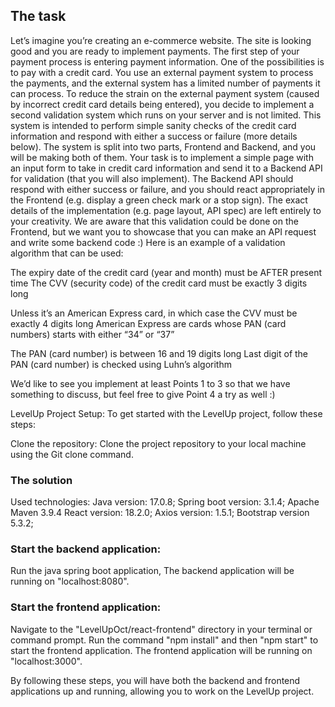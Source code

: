 ## The task
Let’s imagine you’re creating an e-commerce website. The site is looking good and you are ready to implement payments. The first step of your payment process is entering payment information. One of the possibilities is to pay with a credit card. You use an external payment system to process the payments, and the external system has a limited number of payments it can process. To reduce the strain on the external payment system (caused by incorrect credit card details being entered), you decide to implement a second validation system which runs on your server and is not limited. This system is intended to perform simple sanity checks of the credit card information and respond with either a success or failure (more details below). The system is split into two parts, Frontend and Backend, and you will be making both of them. Your task is to implement a simple page with an input form to take in credit card information and send it to a Backend API for validation (that you will also implement). The Backend API should respond with either success or failure, and you should react appropriately in the Frontend (e.g. display a green check mark or a stop sign). The exact details of the implementation (e.g. page layout, API spec) are left entirely to your creativity. We are aware that this validation could be done on the Frontend, but we want you to showcase that you can make an API request and write some backend code :) Here is an example of a validation algorithm that can be used:

The expiry date of the credit card (year and month) must be AFTER present time The CVV (security code) of the credit card must be exactly 3 digits long

Unless it’s an American Express card, in which case the CVV must be exactly 4 digits long American Express are cards whose PAN (card numbers) starts with either “34” or “37”

The PAN (card number) is between 16 and 19 digits long Last digit of the PAN (card number) is checked using Luhn’s algorithm

We’d like to see you implement at least Points 1 to 3 so that we have something to discuss, but feel free to give Point 4 a try as well :)

LevelUp Project Setup:
To get started with the LevelUp project, follow these steps:

Clone the repository: Clone the project repository to your local machine using the Git clone command.

### The solution
Used technologies:
Java version: 17.0.8;
Spring boot version: 3.1.4;
Apache Maven 3.9.4
React version: 18.2.0;
Axios version: 1.5.1;
Bootstrap version 5.3.2;


### Start the backend application:

Run the java spring boot application, The backend application will be running on "localhost:8080".

### Start the frontend application:
Navigate to the "LevelUpOct/react-frontend" directory in your terminal or command prompt. Run the command "npm install" and then "npm start" to start the frontend application. The frontend application will be running on "localhost:3000".

By following these steps, you will have both the backend and frontend applications up and running, allowing you to work on the LevelUp project.
